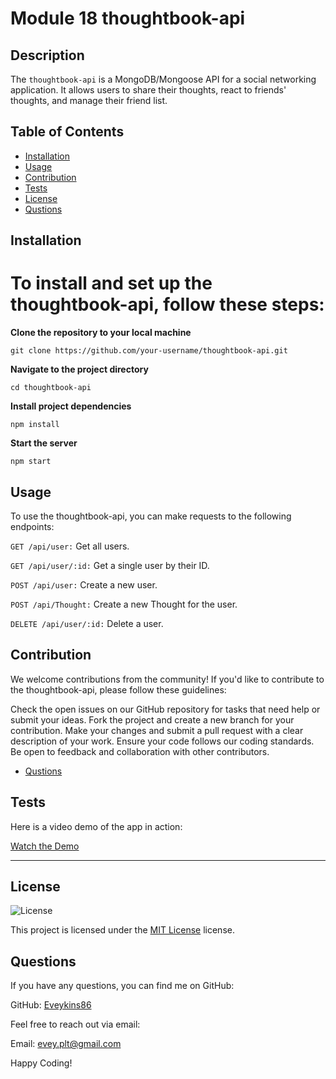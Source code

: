 # Module 18 thoughtbook-api

## Description

The `thoughtbook-api` is a MongoDB/Mongoose API for a social networking application. It allows users to share their thoughts, react to friends' thoughts, and manage their friend list.

## Table of Contents
- [Installation](#installation)
- [Usage](#usage)
- [Contribution](#contribution)
- [Tests](#tests)
- [License](#license)
- [Qustions](#qustions)


## Installation

# To install and set up the thoughtbook-api, follow these steps:

**Clone the repository to your local machine**

`git clone https://github.com/your-username/thoughtbook-api.git`

**Navigate to the project directory**

`cd thoughtbook-api`

**Install project dependencies**

`npm install`

**Start the server**

`npm start`


## Usage

To use the thoughtbook-api, you can make requests to the following endpoints:

`GET /api/user:` Get all users.

`GET /api/user/:id:` Get a single user by their ID.

`POST /api/user:` Create a new user.

`POST /api/Thought:` Create a new Thought for the user.

`DELETE /api/user/:id:` Delete a user.

## Contribution

We welcome contributions from the community! If you'd like to contribute to the thoughtbook-api, please follow these guidelines:

Check the open issues on our GitHub repository for tasks that need help or submit your ideas.
Fork the project and create a new branch for your contribution.
Make your changes and submit a pull request with a clear description of your work.
Ensure your code follows our coding standards.
Be open to feedback and collaboration with other contributors.

- [Qustions](#qustions)

## Tests
Here is a video demo of the app in action:

[Watch the Demo](https://drive.google.com/file/d/1JIgRX5YoJhPXflW2N9lSxvVNnnyoHcv2/view)

---

## License
![License](https://img.shields.io/badge/License-MIT-yellow.svg)

This project is licensed under the [MIT License](https://opensource.org/licenses/MIT) license.

## Questions
If you have any questions, you can find me on GitHub:

GitHub: [Eveykins86](https://github.com/Eveykins86)

Feel free to reach out via email:

Email: evey.plt@gmail.com

Happy Coding!